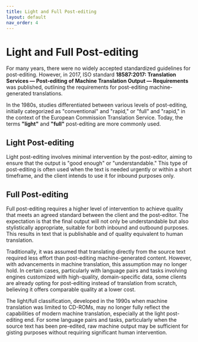 ```yaml
---
title: Light and Full Post-editing
layout: default
nav_order: 4
---
```

# Light and Full Post-editing

For many years, there were no widely accepted standardized guidelines for post-editing. However, in 2017, ISO standard **18587:2017: Translation Services — Post-editing of Machine Translation Output — Requirements** was published, outlining the requirements for post-editing machine-generated translations.

In the 1980s, studies differentiated between various levels of post-editing, initially categorized as "conventional" and "rapid," or "full" and "rapid," in the context of the European Commission Translation Service. Today, the terms **"light"** and **"full"** post-editing are more commonly used.

## Light Post-editing

Light post-editing involves minimal intervention by the post-editor, aiming to ensure that the output is "good enough" or "understandable." This type of post-editing is often used when the text is needed urgently or within a short timeframe, and the client intends to use it for inbound purposes only.

## Full Post-editing

Full post-editing requires a higher level of intervention to achieve quality that meets an agreed standard between the client and the post-editor. The expectation is that the final output will not only be understandable but also stylistically appropriate, suitable for both inbound and outbound purposes. This results in text that is publishable and of quality equivalent to human translation.

Traditionally, it was assumed that translating directly from the source text required less effort than post-editing machine-generated content. However, with advancements in machine translation, this assumption may no longer hold. In certain cases, particularly with language pairs and tasks involving engines customized with high-quality, domain-specific data, some clients are already opting for post-editing instead of translation from scratch, believing it offers comparable quality at a lower cost.

The light/full classification, developed in the 1990s when machine translation was limited to CD-ROMs, may no longer fully reflect the capabilities of modern machine translation, especially at the light post-editing end. For some language pairs and tasks, particularly when the source text has been pre-edited, raw machine output may be sufficient for gisting purposes without requiring significant human intervention.
